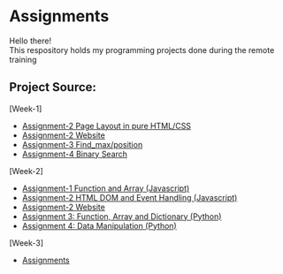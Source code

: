 # Assignments
Hello there!\
This respository holds my programming projects done during the remote training

## Project Source:
 [Week-1]
  * [Assignment-2 Page Layout in pure HTML/CSS](https://github.com/eydiec/remote-assignments/blob/main/Week-1/assignment_2/assignment2.html)
  * [Assignment-2 Website](https://htmlpreview.github.io/?https://github.com/eydiec/remote-assignments/blob/main/Week-1/assignment_2/assignment2.html)
  * [Assignment-3 Find_max/position](https://github.com/eydiec/remote-assignments/blob/main/Week-1/assignment_3/assignment_3.py)
  * [Assignment-4 Binary Search](https://github.com/eydiec/remote-assignments/blob/main/Week-1/assignment_4/assignment_4.py)

[Week-2]
  * [Assignment-1 Function and Array (Javascript)](https://github.com/eydiec/remote-assignments/blob/main/Week-2/assignment_1/assignment_1.js)
  * [Assignment-2 HTML DOM and Event Handling (Javascript)](https://github.com/eydiec/remote-assignments/tree/main/Week-2/assignment_2)
  * [Assignment-2 Website](https://htmlpreview.github.io/?https://github.com/eydiec/remote-assignments/blob/main/Week-2/assignment_2/assignment2.html)
  * [Assignment 3: Function, Array and Dictionary (Python)](https://github.com/eydiec/remote-assignments/blob/main/Week-2/assignment_3/assignment_3.py)
  * [Assignment 4: Data Manipulation (Python)](https://github.com/eydiec/remote-assignments/blob/main/Week-2/assignment_4/assignment_4.py)

[Week-3]
  * [Assignments](https://github.com/eydiec/remote-assignments/blob/main/Week-3/app.py)
    

